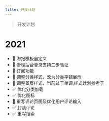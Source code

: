 ```yaml
---
title: 开发计划
---
```

> 开发计划

# 2021

* :black_square_button: 海报模板自定义
* :black_square_button: 管理后台登录支持二步验证
* :black_square_button: 订阅功能
* :black_square_button: 调整分类样式，改为分类平铺展示
* :black_square_button: 调整首页样式，当前过于单调,样式计划参考于
* :white_check_mark: 优化分类加载
* :white_check_mark: 优化图标
* :black_square_button: 重写评论页面及优化用户评论输入
* :white_check_mark: 封装评论
* :white_check_mark: 重写搜索
